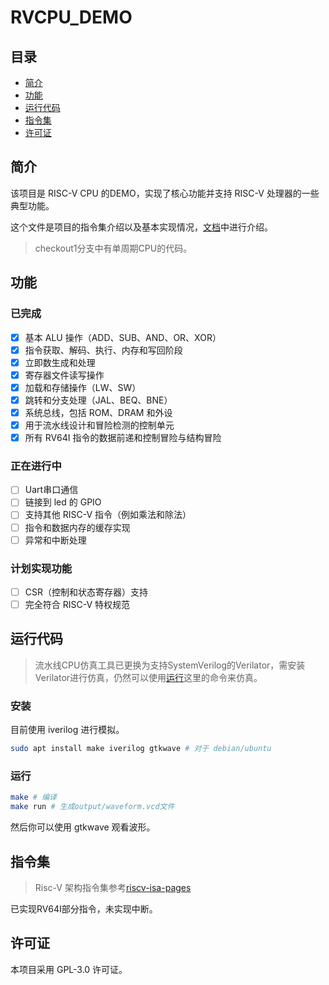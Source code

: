 # RVCPU_DEMO

## 目录

- [简介](#简介)
- [功能](#功能)
- [运行代码](#运行代码)
- [指令集](#指令集)
- [许可证](#许可证)

## 简介

该项目是 RISC-V CPU 的DEMO，实现了核心功能并支持 RISC-V 处理器的一些典型功能。

这个文件是项目的指令集介绍以及基本实现情况，[文档](./docs/README.md)中进行介绍。

> checkout1分支中有单周期CPU的代码。

## 功能

### 已完成

- [x] 基本 ALU 操作（ADD、SUB、AND、OR、XOR）
- [x] 指令获取、解码、执行、内存和写回阶段
- [x] 立即数生成和处理
- [x] 寄存器文件读写操作
- [x] 加载和存储操作（LW、SW）
- [x] 跳转和分支处理（JAL、BEQ、BNE）
- [x] 系统总线，包括 ROM、DRAM 和外设
- [x] 用于流水线设计和冒险检测的控制单元
- [x] 所有 RV64I 指令的数据前递和控制冒险与结构冒险

### 正在进行中

- [ ] Uart串口通信
- [ ] 链接到 led 的 GPIO
- [ ] 支持其他 RISC-V 指令（例如乘法和除法）
- [ ] 指令和数据内存的缓存实现
- [ ] 异常和中断处理

### 计划实现功能

- [ ] CSR（控制和状态寄存器）支持
- [ ] 完全符合 RISC-V 特权规范

## 运行代码

> 流水线CPU仿真工具已更换为支持SystemVerilog的Verilator，需安装Verilator进行仿真，仍然可以使用[运行](#运行)这里的命令来仿真。

### 安装

目前使用 iverilog 进行模拟。

```bash
sudo apt install make iverilog gtkwave # 对于 debian/ubuntu
```

### 运行

```bash
make # 编译
make run # 生成output/waveform.vcd文件
```

然后你可以使用 gtkwave 观看波形。

## 指令集

> Risc-V 架构指令集参考[riscv-isa-pages](https://msyksphinz-self.github.io/riscv-isadoc/html/index.html)

已实现RV64I部分指令，未实现中断。

## 许可证

本项目采用 GPL-3.0 许可证。
